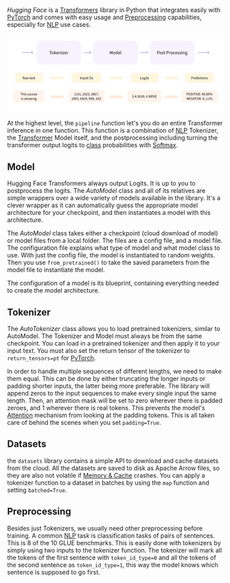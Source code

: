 
*Hugging Face* is a [Transformers](../../Machine%20Learning/Deep%20Learning/Transformers.md) library in Python that integrates easily with [PyTorch](PyTorch.md) and comes with easy usage and [Preprocessing](../../Machine%20Learning/ML%20Engineering/Preprocessing.md) capabilities, especially for [NLP](../../Machine%20Learning/Deep%20Learning/NLP.md) use cases.

![](../../Attachments/Pasted%20image%2020230317005142.png)

At the highest level, the `pipeline` function let's you do an entire Transformer inference in one function. This function is a combination of [NLP](../../Machine%20Learning/Deep%20Learning/NLP.md) Tokenizer, the [Transformer](../../Machine%20Learnig/Deep%20Learning/Transformers.md) Model itself, and the postprocessing including turning the transformer output logits to [class](../../Machine%20Learning/Classification.md) probabilities with [Softmax](../../Machine%20Learning/Deep%20Learning/Activation%20Functions.md).

## Model

Hugging Face Transformers always output Logits. It is up to you to postprocess the logits. The *AutoModel* class and all of its relatives are simple wrappers over a wide variety of models available in the library. It's a clever wrapper as it can automatically guess the appropriate model architecture for your checkpoint, and then instantiates a model with this architecture.

The *AutoModel* class takes either a checkpoint (cloud download of model) or model files from a local folder. The files are a config file, and a model file. The configuration file explains what type of model and what model class to use. With just the config file, the model is instantiated to random weights. Then you use `from_pretrained()` to take the saved parameters from the model file to instantiate the model.

The configuration of a model is its blueprint, containing everything needed to create the model architecture.


## Tokenizer

The *AutoTokenizer* class allows you to load pretrained tokenizers, similar to AutoModel. The Tokenizer and Model must always be from the same checkpoint. You can load in a pretrained tokenizer and then apply it to your input text. You must also set the return tensor of the tokenizer to `return_tensors=pt` for [PyTorch](PyTorch.md). 

In order to handle multiple sequences of different lengths, we need to make them equal. This can be done by either truncating the longer inputs or padding shorter inputs, the latter being more preferable. The library will append zeros to the input sequences to make every single input the same length. Then, an attention mask will be set to zero wherever there is padded zeroes, and 1 wherever there is real tokens. This prevents the model's [Attention](../../Machine%20Learning/Deep%20Learning/Attention.md) mechanism from looking at the padding tokens. This is all taken care of behind the scenes when you set `padding=True`.


## Datasets

the `datasets` library contains a simple API to download and cache datasets from the cloud. All the datasets are saved to disk as Apache Arrow files, so they are also not volatile if [Memory & Cache](../../Electrical%20Engineering/Digital/Memory%20&%20Cache.md) crashes. You can apply a tokenizer function to a dataset in batches by using the `map` function and setting `batched=True`.


## Preprocessing

Besides just Tokenizers, we usually need other preprocessing before training. A common [NLP](../../Machine%20Learning/Deep%20Learning/NLP.md) task is classification tasks of pairs of sentences. This is 8 of the 10 GLUE benchmarks. This is easily done with tokenizers by simply using two inputs to the tokenizer function. The tokenizer will mark all the tokens of the first sentence with `token_id_type=0` and all the tokens of the second sentence as `token_id_type=1`, this way the model knows which sentence is supposed to go first.